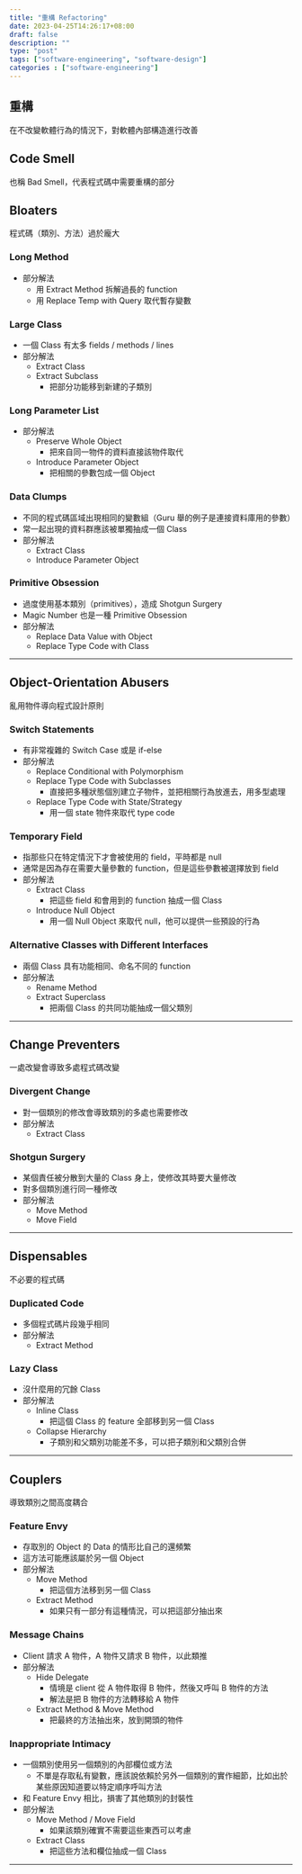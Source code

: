 ```yaml
---
title: "重構 Refactoring"
date: 2023-04-25T14:26:17+08:00
draft: false
description: ""
type: "post"
tags: ["software-engineering", "software-design"]
categories : ["software-engineering"]
---
```


## 重構

在不改變軟體行為的情況下，對軟體內部構造進行改善

## Code Smell
也稱 Bad Smell，代表程式碼中需要重構的部分

## Bloaters
程式碼（類別、方法）過於龐大

### Long Method
- 部分解法
  - 用 Extract Method 拆解過長的 function
  - 用 Replace Temp with Query 取代暫存變數

### Large Class
- 一個 Class 有太多 fields / methods / lines
- 部分解法
  - Extract Class
  - Extract Subclass
    - 把部分功能移到新建的子類別

### Long Parameter List
- 部分解法
  - Preserve Whole Object
      - 把來自同一物件的資料直接該物件取代
  - Introduce Parameter Object
      - 把相關的參數包成一個 Object

### Data Clumps
- 不同的程式碼區域出現相同的變數組（Guru 舉的例子是連接資料庫用的參數）
- 常一起出現的資料群應該被單獨抽成一個 Class
- 部分解法
  - Extract Class
  - Introduce Parameter Object

### Primitive Obsession
- 過度使用基本類別（primitives），造成 Shotgun Surgery
- Magic Number 也是一種 Primitive Obsession
- 部分解法
  - Replace Data Value with Object
  - Replace Type Code with Class

---

## Object-Orientation Abusers
亂用物件導向程式設計原則

### Switch Statements
- 有非常複雜的 Switch Case 或是 if-else
- 部分解法
  - Replace Conditional with Polymorphism
  - Replace Type Code with Subclasses
    - 直接把多種狀態個別建立子物件，並把相關行為放進去，用多型處理
  - Replace Type Code with State/Strategy
    - 用一個 state 物件來取代 type code


### Temporary Field
- 指那些只在特定情況下才會被使用的 field，平時都是 null
- 通常是因為存在需要大量參數的 function，但是這些參數被選擇放到 field
- 部分解法
  - Extract Class
    - 把這些 field 和會用到的 function 抽成一個 Class
  - Introduce Null Object
    - 用一個 Null Object 來取代 null，他可以提供一些預設的行為

### Alternative Classes with Different Interfaces
- 兩個 Class 具有功能相同、命名不同的 function
- 部分解法
  - Rename Method
  - Extract Superclass
    - 把兩個 Class 的共同功能抽成一個父類別
---

## Change Preventers
一處改變會導致多處程式碼改變

### Divergent Change
- 對一個類別的修改會導致類別的多處也需要修改
- 部分解法
  - Extract Class

### Shotgun Surgery
- 某個責任被分散到大量的 Class 身上，使修改其時要大量修改
- 對多個類別進行同一種修改
- 部分解法
  - Move Method
  - Move Field

---

## Dispensables
不必要的程式碼

### Duplicated Code
- 多個程式碼片段幾乎相同
- 部分解法
  - Extract Method

### Lazy Class
- 沒什麼用的冗餘 Class
- 部分解法
  - Inline Class
    - 把這個 Class 的 feature 全部移到另一個 Class
  - Collapse Hierarchy
    - 子類別和父類別功能差不多，可以把子類別和父類別合併
---

## Couplers
導致類別之間高度耦合


### Feature Envy
- 存取別的 Object 的 Data 的情形比自己的還頻繁
- 這方法可能應該屬於另一個 Object
- 部分解法
  - Move Method
    - 把這個方法移到另一個 Class
  - Extract Method
    - 如果只有一部分有這種情況，可以把這部分抽出來
### Message Chains
- Client 請求 A 物件，A 物件又請求 B 物件，以此類推
- 部分解法
  - Hide Delegate
    - 情境是 client 從 A 物件取得 B 物件，然後又呼叫 B 物件的方法
    - 解法是把 B 物件的方法轉移給 A 物件
  - Extract Method & Move Method
    - 把最終的方法抽出來，放到開頭的物件

### Inappropriate Intimacy
- 一個類別使用另一個類別的內部欄位或方法
  - 不單是存取私有變數，應該說依賴於另外一個類別的實作細節，比如出於某些原因知道要以特定順序呼叫方法
- 和 Feature Envy 相比，損害了其他類別的封裝性
- 部分解法
  - Move Method / Move Field
    - 如果該類別確實不需要這些東西可以考慮
  - Extract Class
    - 把這些方法和欄位抽成一個 Class
---











